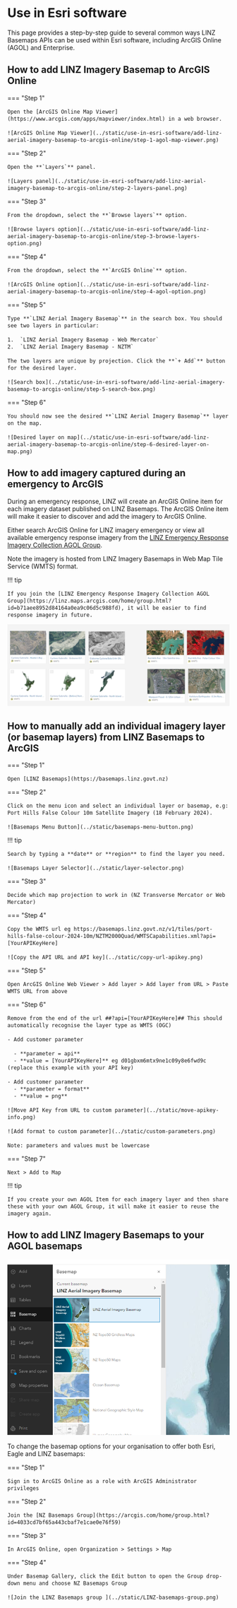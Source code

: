 # Use in Esri software

This page provides a step-by-step guide to several common ways LINZ Basemaps APIs can be used within Esri software, including ArcGIS Online (AGOL) and Enterprise.

## How to add LINZ Imagery Basemap to ArcGIS Online

=== "Step 1"

    Open the [ArcGIS Online Map Viewer](https://www.arcgis.com/apps/mapviewer/index.html) in a web browser.

    ![ArcGIS Online Map Viewer](../static/use-in-esri-software/add-linz-aerial-imagery-basemap-to-arcgis-online/step-1-agol-map-viewer.png)

=== "Step 2"

    Open the **`Layers`** panel.

    ![Layers panel](../static/use-in-esri-software/add-linz-aerial-imagery-basemap-to-arcgis-online/step-2-layers-panel.png)

=== "Step 3"

    From the dropdown, select the **`Browse layers`** option.

    ![Browse layers option](../static/use-in-esri-software/add-linz-aerial-imagery-basemap-to-arcgis-online/step-3-browse-layers-option.png)

=== "Step 4"

    From the dropdown, select the **`ArcGIS Online`** option.

    ![ArcGIS Online option](../static/use-in-esri-software/add-linz-aerial-imagery-basemap-to-arcgis-online/step-4-agol-option.png)

=== "Step 5"

    Type **`LINZ Aerial Imagery Basemap`** in the search box. You should see two layers in particular:

    1.  `LINZ Aerial Imagery Basemap - Web Mercator`
    2.  `LINZ Aerial Imagery Basemap - NZTM`

    The two layers are unique by projection. Click the **`+ Add`** button for the desired layer.

    ![Search box](../static/use-in-esri-software/add-linz-aerial-imagery-basemap-to-arcgis-online/step-5-search-box.png)

=== "Step 6"

    You should now see the desired **`LINZ Aerial Imagery Basemap`** layer on the map.

    ![Desired layer on map](../static/use-in-esri-software/add-linz-aerial-imagery-basemap-to-arcgis-online/step-6-desired-layer-on-map.png)

## How to add imagery captured during an emergency to ArcGIS

During an emergency response, LINZ will create an ArcGIS Online item for each imagery dataset published on LINZ Basemaps. The ArcGIS Online item will make it easier to discover and add the imagery to ArcGIS Online.

Either search ArcGIS Online for LINZ imagery emergency or view all available emergency response imagery from the [LINZ Emergency Response Imagery Collection AGOL Group](https://linz.maps.arcgis.com/home/group.html?id=b71aee8952d84164a0ea9c06d5c988fd).

Note the imagery is hosted from LINZ Imagery Basemaps in Web Map Tile Service (WMTS) format.

!!! tip

    If you join the [LINZ Emergency Response Imagery Collection AGOL Group](https://linz.maps.arcgis.com/home/group.html?id=b71aee8952d84164a0ea9c06d5c988fd), it will be easier to find response imagery in future.

![Collection of emergency response layers](../static/emergency-response-group.png)

## How to manually add an individual imagery layer (or basemap layers) from LINZ Basemaps to ArcGIS

=== "Step 1"

    Open [LINZ Basemaps](https://basemaps.linz.govt.nz)

=== "Step 2"

    Click on the menu icon and select an individual layer or basemap, e.g: Port Hills False Colour 10m Satellite Imagery (18 February 2024).

    ![Basemaps Menu Button](../static/basemaps-menu-button.png)

!!! tip

    Search by typing a **date** or **region** to find the layer you need.

    ![Basemaps Layer Selector](../static/layer-selector.png)

=== "Step 3"

    Decide which map projection to work in (NZ Transverse Mercator or Web Mercator)

=== "Step 4"

    Copy the WMTS url eg https://basemaps.linz.govt.nz/v1/tiles/port-hills-false-colour-2024-10m/NZTM2000Quad/WMTSCapabilities.xml?api=[YourAPIKeyHere]

    ![Copy the API URL and API key](../static/copy-url-apikey.png)

=== "Step 5"

    Open ArcGIS Online Web Viewer > Add layer > Add layer from URL > Paste WMTS URL from above

=== "Step 6"

    Remove from the end of the url ##?api=[YourAPIKeyHere]## This should automatically recognise the layer type as WMTS (OGC)

    - Add customer parameter

      - **parameter = api**
      - **value = [YourAPIKeyHere]** eg d01gbxm6mtx9ne1c09y8e6fwd9c (replace this example with your API key)

    - Add customer parameter
      - **parameter = format**
      - **value = png**

    ![Move API Key from URL to custom parameter](../static/move-apikey-info.png)

    ![Add format to custom parameter](../static/custom-parameters.png)

    Note: parameters and values must be lowercase

=== "Step 7"

    Next > Add to Map

!!! tip

    If you create your own AGOL Item for each imagery layer and then share these with your own AGOL Group, it will make it easier to reuse the imagery again.

## How to add LINZ Imagery Basemaps to your AGOL basemaps

![LINZ Basemaps in Esri's basemap chooser](../static/basemaps-in-esri-chooser.png)

To change the basemap options for your organisation to offer both Esri, Eagle and LINZ basemaps:

=== "Step 1"

    Sign in to ArcGIS Online as a role with ArcGIS Administrator privileges

=== "Step 2"

    Join the [NZ Basemaps Group](https://arcgis.com/home/group.html?id=4033cd7bf65a443cbaf7e1cae0e76f59)

=== "Step 3"

    In ArcGIS Online, open Organization > Settings > Map

=== "Step 4"

    Under Basemap Gallery, click the Edit button to open the Group drop-down menu and choose NZ Basemaps Group

    ![Join the LINZ Basemaps group ](../static/LINZ-basemaps-group.png)
